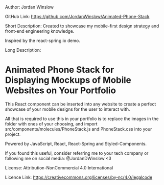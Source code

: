 Author: Jordan Winslow

GitHub Link: https://github.com/JordanWinslow/Animated-Phone-Stack

Short Description:
Created to showcase my mobile-first design strategy and front-end engineering knowledge.

Inspired by the react-spring.io demo.

Long Description:

# Animated Phone Stack for Displaying Mockups of Mobile Websites on Your Portfolio

This React component can be inserted into any website to create a perfect showcase of your mobile designs for the user to interact with.

All that is required to use this in your portfolio is to replace the images in the folder with ones of your choosing, and import src/components/molecules/PhoneStack.js and PhoneStack.css into your project.

Powered by JavaScript, React, React-Spring and Styled-Components.

If you found this useful, consider referring me to your tech company or following me on social media: @JordanDWinslow <3

License: Attribution-NonCommercial 4.0 International

Licence Link: https://creativecommons.org/licenses/by-nc/4.0/legalcode
